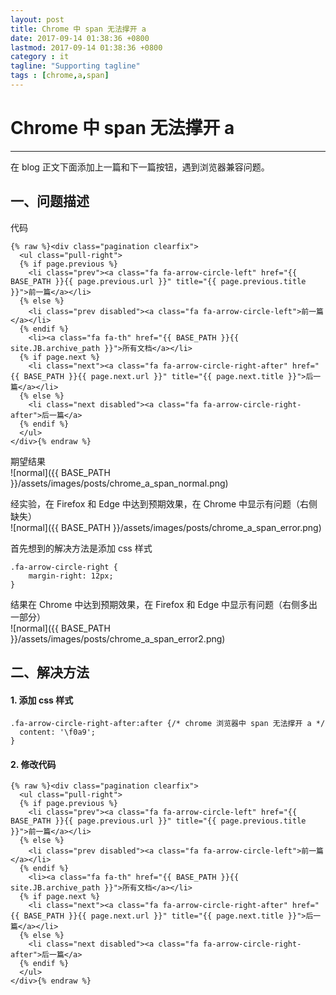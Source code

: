 ```yaml
---
layout: post
title: Chrome 中 span 无法撑开 a
date: 2017-09-14 01:38:36 +0800
lastmod: 2017-09-14 01:38:36 +0800
category : it
tagline: "Supporting tagline"
tags : [chrome,a,span]
---
```

# Chrome 中 span 无法撑开 a
---
在 blog 正文下面添加上一篇和下一篇按钮，遇到浏览器兼容问题。

## 一、问题描述
代码
```
{% raw %}<div class="pagination clearfix">
  <ul class="pull-right">
  {% if page.previous %}
    <li class="prev"><a class="fa fa-arrow-circle-left" href="{{ BASE_PATH }}{{ page.previous.url }}" title="{{ page.previous.title }}">前一篇</a></li>
  {% else %}
    <li class="prev disabled"><a class="fa fa-arrow-circle-left">前一篇</a></li>
  {% endif %}
    <li><a class="fa fa-th" href="{{ BASE_PATH }}{{ site.JB.archive_path }}">所有文档</a></li>
  {% if page.next %}
    <li class="next"><a class="fa fa-arrow-circle-right-after" href="{{ BASE_PATH }}{{ page.next.url }}" title="{{ page.next.title }}">后一篇</a></li>
  {% else %}
    <li class="next disabled"><a class="fa fa-arrow-circle-right-after">后一篇</a>
  {% endif %}
  </ul>
</div>{% endraw %}
```

期望结果  
![normal]({{ BASE_PATH }}/assets/images/posts/chrome_a_span_normal.png)  
<!-- more -->

经实验，在 Firefox 和 Edge 中达到预期效果，在 Chrome 中显示有问题（右侧缺失）  
![normal]({{ BASE_PATH }}/assets/images/posts/chrome_a_span_error.png)  

首先想到的解决方法是添加 css 样式  
```
.fa-arrow-circle-right {
    margin-right: 12px;
}
```

结果在 Chrome 中达到预期效果，在 Firefox 和 Edge 中显示有问题（右侧多出一部分）  
![normal]({{ BASE_PATH }}/assets/images/posts/chrome_a_span_error2.png)  

## 二、解决方法
#### 1. 添加 css 样式
```
.fa-arrow-circle-right-after:after {/* chrome 浏览器中 span 无法撑开 a */
  content: '\f0a9';
}
```
#### 2. 修改代码
```
{% raw %}<div class="pagination clearfix">
  <ul class="pull-right">
  {% if page.previous %}
    <li class="prev"><a class="fa fa-arrow-circle-left" href="{{ BASE_PATH }}{{ page.previous.url }}" title="{{ page.previous.title }}">前一篇</a></li>
  {% else %}
    <li class="prev disabled"><a class="fa fa-arrow-circle-left">前一篇</a></li>
  {% endif %}
    <li><a class="fa fa-th" href="{{ BASE_PATH }}{{ site.JB.archive_path }}">所有文档</a></li>
  {% if page.next %}
    <li class="next"><a class="fa fa-arrow-circle-right-after" href="{{ BASE_PATH }}{{ page.next.url }}" title="{{ page.next.title }}">后一篇</a></li>
  {% else %}
    <li class="next disabled"><a class="fa fa-arrow-circle-right-after">后一篇</a>
  {% endif %}
  </ul>
</div>{% endraw %}
```